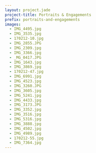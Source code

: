 ```yaml
---
layout: project.jade
project-title: Portraits & Engagements
prefix: portraits-and-engagements
images:
  - IMG_4495.jpg
  - IMG_3535.jpg
  - 170212-10.jpg
  - IMG_2855.JPG
  - IMG_2309.jpg
  - IMG_3366.jpg
  - _MG_0417.JPG
  - IMG_1643.jpg
  - IMG_3869.jpg
  - 170212-47.jpg
  - IMG_6991.jpg
  - IMG_4523.jpg
  - IMG_3260.JPG
  - IMG_3605.jpg
  - IMG_5241.jpg
  - IMG_4433.jpg
  - IMG_3173.JPG
  - IMG_3352.jpg
  - IMG_3516.jpg
  - IMG_5316.jpg
  - IMG_3888.jpg
  - IMG_4502.jpg
  - IMG_4989.jpg
  - 170212-55.jpg
  - IMG_7364.jpg
---
```

